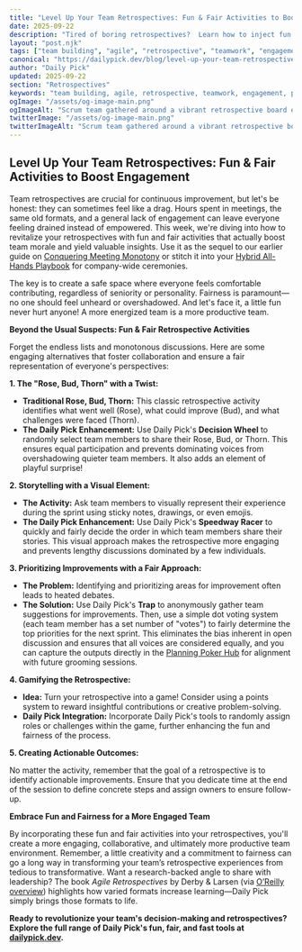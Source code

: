 ```yaml
---
title: "Level Up Your Team Retrospectives: Fun & Fair Activities to Boost Engagement"
date: 2025-09-22
description: "Tired of boring retrospectives?  Learn how to inject fun and fairness into your agile ceremonies with engaging activities that boost team morale and uncover actionable insights. Discover simple yet effective techniques to ensure everyone feels heard and valued."
layout: "post.njk"
tags: ["team building", "agile", "retrospective", "teamwork", "engagement", "productivity", "fairness"]
canonical: "https://dailypick.dev/blog/level-up-your-team-retrospectives-fun-fair-activities-to-boost-engagement/"
author: "Daily Pick"
updated: 2025-09-22
section: "Retrospectives"
keywords: "team building, agile, retrospective, teamwork, engagement, productivity, fairness"
ogImage: "/assets/og-image-main.png"
ogImageAlt: "Scrum team gathered around a vibrant retrospective board enhanced with Daily Pick activities"
twitterImage: "/assets/og-image-main.png"
twitterImageAlt: "Scrum team gathered around a vibrant retrospective board enhanced with Daily Pick activities"
---
```


## Level Up Your Team Retrospectives: Fun & Fair Activities to Boost Engagement

Team retrospectives are crucial for continuous improvement, but let's be honest: they can sometimes feel like a drag.  Hours spent in meetings, the same old formats, and a general lack of engagement can leave everyone feeling drained instead of empowered.  This week, we're diving into how to revitalize your retrospectives with fun and fair activities that actually boost team morale and yield valuable insights. Use it as the sequel to our earlier guide on [Conquering Meeting Monotony](/blog/conquer-meeting-monotony-fun-ways-to-spice-up-your-team-retrospectives/) or stitch it into your [Hybrid All-Hands Playbook](/blog/hybrid-all-hands-playbook-fair-fun-agendas-that-keep-teams-engaged/) for company-wide ceremonies.

The key is to create a safe space where everyone feels comfortable contributing, regardless of seniority or personality.  Fairness is paramount—no one should feel unheard or overshadowed. And let's face it, a little fun never hurt anyone!  A more energized team is a more productive team.

**Beyond the Usual Suspects: Fun & Fair Retrospective Activities**

Forget the endless lists and monotonous discussions. Here are some engaging alternatives that foster collaboration and ensure a fair representation of everyone's perspectives:

**1. The "Rose, Bud, Thorn" with a Twist:**

*   **Traditional Rose, Bud, Thorn:**  This classic retrospective activity identifies what went well (Rose), what could improve (Bud), and what challenges were faced (Thorn).
*   **The Daily Pick Enhancement:** Use Daily Pick's **Decision Wheel** to randomly select team members to share their Rose, Bud, or Thorn. This ensures equal participation and prevents dominating voices from overshadowing quieter team members.  It also adds an element of playful surprise!

**2.  Storytelling with a Visual Element:**

*   **The Activity:** Ask team members to visually represent their experience during the sprint using sticky notes, drawings, or even emojis.
*   **The Daily Pick Enhancement:** Use Daily Pick's **Speedway Racer** to quickly and fairly decide the order in which team members share their stories. This visual approach makes the retrospective more engaging and prevents lengthy discussions dominated by a few individuals.

**3.  Prioritizing Improvements with a Fair Approach:**

*   **The Problem:** Identifying and prioritizing areas for improvement often leads to heated debates.
*   **The Solution:**  Use Daily Pick's **Trap** to anonymously gather team suggestions for improvements.  Then, use a simple dot voting system (each team member has a set number of "votes") to fairly determine the top priorities for the next sprint. This eliminates the bias inherent in open discussion and ensures that all voices are considered equally, and you can capture the outputs directly in the [Planning Poker Hub](/blog/planning-poker-hub-guide/) for alignment with future grooming sessions.


**4.  Gamifying the Retrospective:**

*   **Idea:** Turn your retrospective into a game!  Consider using a points system to reward insightful contributions or creative problem-solving.
*   **Daily Pick Integration:**  Incorporate Daily Pick's tools to randomly assign roles or challenges within the game, further enhancing the fun and fairness of the process.


**5.  Creating Actionable Outcomes:**

No matter the activity, remember that the goal of a retrospective is to identify actionable improvements.  Ensure that you dedicate time at the end of the session to define concrete steps and assign owners to ensure follow-up.


**Embrace Fun and Fairness for a More Engaged Team**

By incorporating these fun and fair activities into your retrospectives, you'll create a more engaging, collaborative, and ultimately more productive team environment.  Remember, a little creativity and a commitment to fairness can go a long way in transforming your team’s retrospective experiences from tedious to transformative. Want a research-backed angle to share with leadership? The book *Agile Retrospectives* by Derby & Larsen (via [O’Reilly overview](https://www.oreilly.com/library/view/agile-retrospectives/9781680500348/)) highlights how varied formats increase learning—Daily Pick simply brings those formats to life.


**Ready to revolutionize your team's decision-making and retrospectives? Explore the full range of Daily Pick's fun, fair, and fast tools at [dailypick.dev](https://dailypick.dev).**
